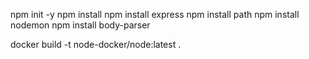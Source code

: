 npm init -y
npm install
npm install express
npm install path
npm install nodemon
npm install body-parser

docker build -t node-docker/node:latest .

